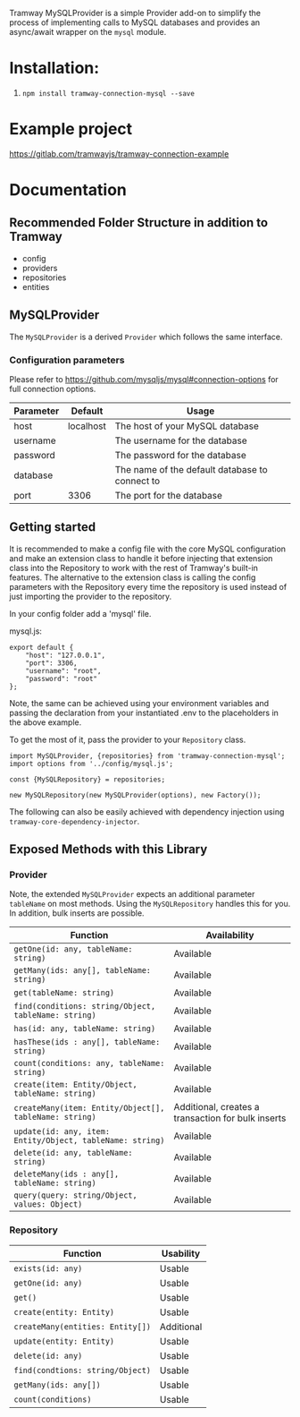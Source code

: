 Tramway MySQLProvider is a simple Provider add-on to simplify the process of implementing calls to MySQL databases and provides an async/await wrapper on the `mysql` module.

# Installation:
1. `npm install tramway-connection-mysql --save`

# Example project
https://gitlab.com/tramwayjs/tramway-connection-example

# Documentation

## Recommended Folder Structure in addition to Tramway
- config
- providers
- repositories
- entities

## MySQLProvider
The `MySQLProvider` is a derived `Provider` which follows the same interface.

### Configuration parameters
Please refer to https://github.com/mysqljs/mysql#connection-options for full connection options.

| Parameter | Default | Usage |
| --- | --- | --- |
| host | localhost | The host of your MySQL database |
| username | | The username for the database |
| password | | The password for the database |
| database |  | The name of the default database to connect to |
| port | 3306 | The port for the database |

## Getting started
It is recommended to make a config file with the core MySQL configuration and make an extension class to handle it before injecting that extension class into the Repository to work with the rest of Tramway's built-in features. The alternative to the extension class is calling the config parameters with the Repository every time the repository is used instead of just importing the provider to the repository.

In your config folder add a 'mysql' file.

mysql.js:
```
export default {
    "host": "127.0.0.1",
    "port": 3306,
    "username": "root",
    "password": "root"
};
```

Note, the same can be achieved using your environment variables and passing the declaration from your instantiated .env to the placeholders in the above example.

To get the most of it, pass the provider to your `Repository` class.

```
import MySQLProvider, {repositories} from 'tramway-connection-mysql';
import options from '../config/mysql.js';

const {MySQLRepository} = repositories;

new MySQLRepository(new MySQLProvider(options), new Factory());
```

The following can also be easily achieved with dependency injection using `tramway-core-dependency-injector`.

## Exposed Methods with this Library

### Provider

Note, the extended `MySQLProvider` expects an additional parameter `tableName` on most methods. Using the `MySQLRepository` handles this for you. In addition, bulk inserts are possible.

| Function | Availability |
| ----- | ----- |
| ```getOne(id: any, tableName: string)``` | Available |
| ```getMany(ids: any[], tableName: string)``` | Available |
| ```get(tableName: string)``` | Available |
| ```find(conditions: string/Object, tableName: string)``` | Available |
| ```has(id: any, tableName: string)``` | Available |
| ```hasThese(ids : any[], tableName: string)``` | Available |
| ```count(conditions: any, tableName: string)``` | Available |
| ```create(item: Entity/Object, tableName: string)``` | Available |
| ```createMany(item: Entity/Object[], tableName: string)``` | Additional, creates a transaction for bulk inserts |
| ```update(id: any, item: Entity/Object, tableName: string)``` | Available |
| ```delete(id: any, tableName: string)``` | Available |
| ```deleteMany(ids : any[], tableName: string)``` | Available |
| ```query(query: string/Object, values: Object)``` | Available |

### Repository

| Function | Usability |
| --- | --- |
| ```exists(id: any)``` | Usable |
| ```getOne(id: any)``` | Usable |
| ```get()``` | Usable |
| ```create(entity: Entity)``` | Usable |
| ```createMany(entities: Entity[])``` | Additional |
| ```update(entity: Entity)``` | Usable |
| ```delete(id: any)``` | Usable |
| ```find(condtions: string/Object)``` | Usable |
| ```getMany(ids: any[])``` | Usable |
| ```count(conditions)``` | Usable |